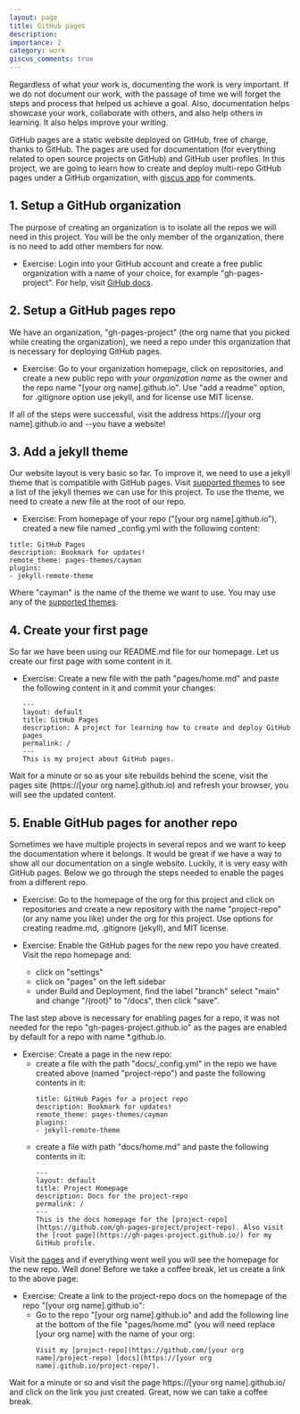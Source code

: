 ```yaml
---
layout: page
title: GitHub pages
description: 
importance: 2
category: work
giscus_comments: true
---
```


Regardless of what your work is, documenting the work is very important. If we do not document our work, with the passage of time we will forget the steps and process that helped us achieve a goal. Also, documentation helps showcase your work, collaborate with others, and also help others in learning. It also helps improve your writing.

GitHub pages are a static website deployed on GitHub, free of charge, thanks to GitHub. The pages are used for documentation (for everything related to open source projects on GitHub) and GitHub user profiles.  In this project, we are going to learn how to create and deploy multi-repo GitHub pages under a GitHub organization, with [giscus app](https://giscus.app/) for comments. 

## 1. Setup a GitHub organization

The purpose of creating an organization is to isolate all the repos we will need in this project. You will be the only member of the organization, there is no need to add other members for now.
- Exercise: Login into your GitHub account and create a free public organization with a name of your choice, for example "gh-pages-project". For help, visit [GiHub docs](https://docs.github.com/en/organizations/collaborating-with-groups-in-organizations/creating-a-new-organization-from-scratch).

## 2. Setup a GitHub pages repo 

We have an organization, "gh-pages-project" (the org name that you picked while creating the organization), we need a repo under this organization that is necessary for deploying GitHub pages.
- Exercise: Go to your organization homepage, click on repositories, and create a new public repo with *your organization name* as the owner and the repo name "[your org name].github.io". Use "add a readme" option, for .gitignore option use jekyll, and for license use MIT license.

If all of the steps were successful, visit the address https://[your org name].github.io and --you have a website!

## 3. Add a jekyll theme

Our website layout is very basic so far. To improve it, we need to use a jekyll theme that is compatible with GitHub pages. Visit [supported themes](https://pages.github.com/themes/) to see a list of the jekyll themes we can use for this project. To use the theme, we need to create a new file at the root of our repo.

- Exercise: From homepage of your repo ("[your org name].github.io"), created a new file named _config.yml with the following content:

```
title: GitHub Pages
description: Bookmark for updates!
remote_theme: pages-themes/cayman
plugins:
- jekyll-remote-theme
```
Where "cayman" is the name of the theme we want to use. You may use any of the [supported themes](https://pages.github.com/themes/).

## 4. Create your first page

So far we have been using our README.md file for our homepage. Let us create our first page with some content in it.

- Exercise: Create a new file with the path "pages/home.md" and paste the following content in it and commit your changes:
  ```
  ---
  layout: default
  title: GitHub Pages
  description: A project for learning how to create and deploy GitHub pages
  permalink: /
  ---
  This is my project about GitHub pages.
  ```

Wait for a minute or so as your site rebuilds behind the scene, visit the pages site (https://[your org name].github.io) and refresh your browser, you will see the updated content.

## 5. Enable GitHub pages for another repo

Sometimes we have multiple projects in several repos and we want to keep the documentation where it belongs. It would be great if we have a way to show all our documentation on a single website. Luckily, it is very easy with GitHub pages. Below we go through the steps needed to enable the pages from a different repo.

- Exercise: Go to the homepage of the org for this project and click on repositories and create a new repository with the name "project-repo" (or any name you like) under the org for this project. Use options for creating readme.md, .gitignore (jekyll), and MIT license.

- Exercise: Enable the GitHub pages for the new repo you have created. Visit the repo homepage and:
  - click on "settings" 
  - click on "pages" on the left sidebar
  - under Build and Deployment, find the label "branch" select "main" and change "/(root)" to "/docs", then click "save".

The last step above is necessary for enabling pages for a repo, it was not needed for the repo "gh-pages-project.github.io" as the pages are enabled by default for a repo with name *.github.io.

- Exercise: Create a page in the new repo:
  - create a file with the path "docs/_config.yml" in the repo we have created above (named "project-repo") and paste the following contents in it:
    ```
    title: GitHub Pages for a project repo
    description: Bookmark for updates!
    remote_theme: pages-themes/cayman
    plugins:
    - jekyll-remote-theme
    ```
  - create a file with path "docs/home.md" and paste the following contents in it:
      ```
      ---
      layout: default
      title: Project Homepage
      description: Docs for the project-repo
      permalink: /
      ---
      This is the docs homepage for the [project-repo](https://github.com/gh-pages-project/project-repo). Also visit the [root page](https://gh-pages-project.github.io/) for my GitHub profile.
      ```

Visit the [pages](https://gh-pages-project.github.io/project-repo) and if everything went well you will see the homepage for the new repo. Well done! 
Before we take a coffee break, let us create a link to the above page: 
- Exercise: Create a link to the project-repo docs on the homepage of the repo "[your org name].github.io":
  - Go to the repo "[your org name].github.io" and add the following line at the bottom of the file "pages/home.md" (you will need replace [your org name] with the name of your org:
    ```
    Visit my [project-repo](https://github.com/[your org name]/project-repo) [docs](https://[your org name].github.io/project-repo/).
    ```

Wait for a minute or so and visit the  page https://[your org name].github.io/ and click on the link you just created. 
Great, now we can take a coffee break.






